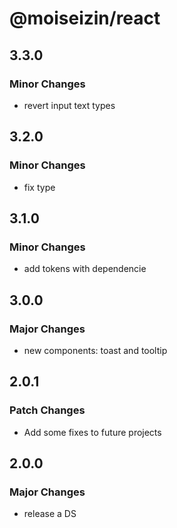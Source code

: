 # @moiseizin/react

## 3.3.0

### Minor Changes

- revert input text types

## 3.2.0

### Minor Changes

- fix type

## 3.1.0

### Minor Changes

- add tokens with dependencie

## 3.0.0

### Major Changes

- new components: toast and tooltip

## 2.0.1

### Patch Changes

- Add some fixes to future projects

## 2.0.0

### Major Changes

- release a DS
